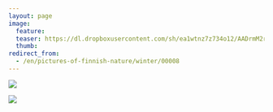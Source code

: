 ```yaml
---
layout: page
image:
  feature:
  teaser: https://dl.dropboxusercontent.com/sh/ea1wtnz7z734o12/AADrmM2rSeXVoLMDaLHqZjQta/luontokuvat/talvi/IMG17895-245px.jpg
  thumb:
redirect_from:
  - /en/pictures-of-finnish-nature/winter/00008
---
```


[![](https://dl.dropboxusercontent.com/sh/ea1wtnz7z734o12/AACqAUpjiryKIrO0X5Y0OAqGa/luontokuvat/talvi/IMG17895-800px.jpg)](https://dl.dropboxusercontent.com/sh/ea1wtnz7z734o12/AACDI4l_yaXStd-O__D7oYwua/luontokuvat/talvi/IMG17895.JPG)

[![](https://dl.dropboxusercontent.com/sh/ea1wtnz7z734o12/AAC7p0pXokoXgGP0cfh8XzFKa/luontokuvat/talvi/IMG17899-800px.jpg)](https://dl.dropboxusercontent.com/sh/ea1wtnz7z734o12/AACxd8Su5zXMnjGtycWRsonCa/luontokuvat/talvi/IMG17899.jpg)
